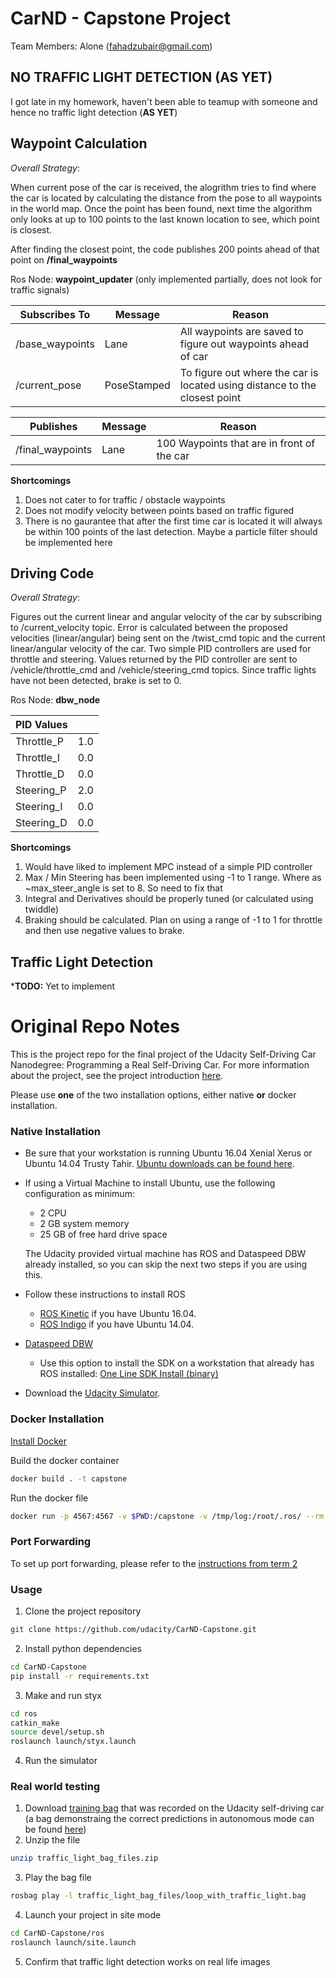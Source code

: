 # CarND - Capstone Project

Team Members: Alone (fahadzubair@gmail.com)

## NO TRAFFIC LIGHT DETECTION (AS YET)

I got late in my homework, haven't been able to teamup with someone and hence no traffic light detection (**AS YET**)

## Waypoint Calculation

*Overall Strategy*:

When current pose of the car is received, the alogrithm tries to find where the car is located by calculating the distance from the pose to all waypoints in the world map. Once the point has been found, next time the algorithm only looks at up to 100 points to the last known location to see, which point is closest.

After finding the closest point, the code publishes 200 points ahead of that point on **/final_waypoints**

Ros Node: **waypoint_updater** (only implemented partially, does not look for traffic signals)

|Subscribes To|Message|Reason|
|--|--|--|
|/base_waypoints|Lane|All waypoints are saved to figure out waypoints ahead of car|
|/current_pose|PoseStamped|To figure out where the car is located using distance to the closest point|


|Publishes|Message|Reason|
|--|--|--|
|/final_waypoints|Lane|100 Waypoints that are in front of the car|

**Shortcomings**

1) Does not cater to for traffic / obstacle waypoints
2) Does not modify velocity between points based on traffic figured
3) There is no gaurantee that after the first time car is located it will always be within 100 points of the last detection. Maybe a particle filter should be implemented here

## Driving Code

*Overall Strategy*:

Figures out the current linear and angular velocity of the car by subscribing to /current_velocity topic. Error is calculated between the proposed velocities (linear/angular) being sent on the /twist_cmd topic and the current linear/angular velocity of the car. Two simple PID controllers are used for throttle and steering. Values returned by the PID controller are sent to /vehicle/throttle_cmd and /vehicle/steering_cmd topics. Since traffic lights have not been detected, brake is set to 0.

Ros Node: **dbw_node** 

|PID Values||
|--|--|
|Throttle_P|1.0|
|Throttle_I|0.0|
|Throttle_D|0.0|
|Steering_P|2.0|
|Steering_I|0.0|
|Steering_D|0.0|

**Shortcomings**

1) Would have liked to implement MPC instead of a simple PID controller
2) Max / Min Steering has been implemented using -1 to 1 range. Where as ~max_steer_angle is set to 8. So need to fix that
3) Integral and Derivatives should be properly tuned (or calculated using twiddle)
4) Braking should be calculated. Plan on using a range of -1 to 1 for throttle and then use negative values to brake.


## Traffic Light Detection

***TODO:** Yet to implement


# Original Repo Notes

This is the project repo for the final project of the Udacity Self-Driving Car Nanodegree: Programming a Real Self-Driving Car. For more information about the project, see the project introduction [here](https://classroom.udacity.com/nanodegrees/nd013/parts/6047fe34-d93c-4f50-8336-b70ef10cb4b2/modules/e1a23b06-329a-4684-a717-ad476f0d8dff/lessons/462c933d-9f24-42d3-8bdc-a08a5fc866e4/concepts/5ab4b122-83e6-436d-850f-9f4d26627fd9).

Please use **one** of the two installation options, either native **or** docker installation.

### Native Installation

* Be sure that your workstation is running Ubuntu 16.04 Xenial Xerus or Ubuntu 14.04 Trusty Tahir. [Ubuntu downloads can be found here](https://www.ubuntu.com/download/desktop).
* If using a Virtual Machine to install Ubuntu, use the following configuration as minimum:
  * 2 CPU
  * 2 GB system memory
  * 25 GB of free hard drive space

  The Udacity provided virtual machine has ROS and Dataspeed DBW already installed, so you can skip the next two steps if you are using this.

* Follow these instructions to install ROS
  * [ROS Kinetic](http://wiki.ros.org/kinetic/Installation/Ubuntu) if you have Ubuntu 16.04.
  * [ROS Indigo](http://wiki.ros.org/indigo/Installation/Ubuntu) if you have Ubuntu 14.04.
* [Dataspeed DBW](https://bitbucket.org/DataspeedInc/dbw_mkz_ros)
  * Use this option to install the SDK on a workstation that already has ROS installed: [One Line SDK Install (binary)](https://bitbucket.org/DataspeedInc/dbw_mkz_ros/src/81e63fcc335d7b64139d7482017d6a97b405e250/ROS_SETUP.md?fileviewer=file-view-default)
* Download the [Udacity Simulator](https://github.com/udacity/CarND-Capstone/releases).

### Docker Installation
[Install Docker](https://docs.docker.com/engine/installation/)

Build the docker container
```bash
docker build . -t capstone
```

Run the docker file
```bash
docker run -p 4567:4567 -v $PWD:/capstone -v /tmp/log:/root/.ros/ --rm -it capstone
```

### Port Forwarding
To set up port forwarding, please refer to the [instructions from term 2](https://classroom.udacity.com/nanodegrees/nd013/parts/40f38239-66b6-46ec-ae68-03afd8a601c8/modules/0949fca6-b379-42af-a919-ee50aa304e6a/lessons/f758c44c-5e40-4e01-93b5-1a82aa4e044f/concepts/16cf4a78-4fc7-49e1-8621-3450ca938b77)

### Usage

1. Clone the project repository
```bash
git clone https://github.com/udacity/CarND-Capstone.git
```

2. Install python dependencies
```bash
cd CarND-Capstone
pip install -r requirements.txt
```
3. Make and run styx
```bash
cd ros
catkin_make
source devel/setup.sh
roslaunch launch/styx.launch
```
4. Run the simulator

### Real world testing
1. Download [training bag](https://drive.google.com/file/d/0B2_h37bMVw3iYkdJTlRSUlJIamM/view?usp=sharing) that was recorded on the Udacity self-driving car (a bag demonstraing the correct predictions in autonomous mode can be found [here](https://drive.google.com/open?id=0B2_h37bMVw3iT0ZEdlF4N01QbHc))
2. Unzip the file
```bash
unzip traffic_light_bag_files.zip
```
3. Play the bag file
```bash
rosbag play -l traffic_light_bag_files/loop_with_traffic_light.bag
```
4. Launch your project in site mode
```bash
cd CarND-Capstone/ros
roslaunch launch/site.launch
```
5. Confirm that traffic light detection works on real life images
